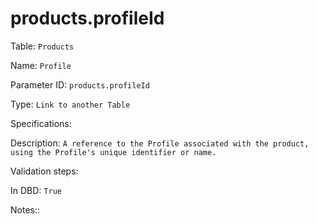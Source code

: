 # products.profileId

Table: ```Products```

Name: ```Profile```

Parameter ID: ```products.profileId```

Type: ```Link to another Table```

Specifications: 

Description: ```A reference to the Profile associated with the product, using the Profile's unique identifier or name.```

Validation steps: 

In DBD: ```True```

Notes:: 

